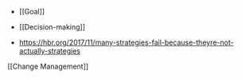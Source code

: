   - [[Goal]]
  - [[Decision-making]]

  - https://hbr.org/2017/11/many-strategies-fail-because-theyre-not-actually-strategies

[[Change Management]]